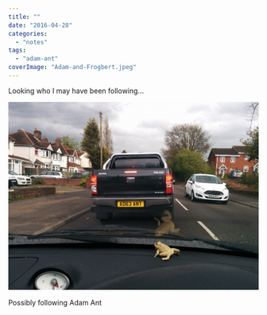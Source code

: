 ```yaml
---
title: ""
date: "2016-04-28"
categories: 
  - "notes"
tags: 
  - "adam-ant"
coverImage: "Adam-and-Frogbert.jpeg"
---
```


Looking who I may have been following...

[![](images/Adam-and-Frogbert.jpeg)](https://davidpeach.co.uk/wp-content/uploads/2023/03/Adam-and-Frogbert.jpeg)

Possibly following Adam Ant
